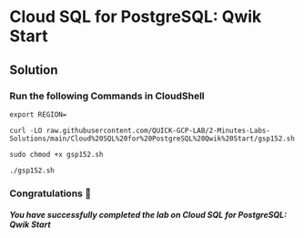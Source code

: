 # Cloud SQL for PostgreSQL: Qwik Start 

## Solution 

### Run the following Commands in CloudShell

```
export REGION=
```
```
curl -LO raw.githubusercontent.com/QUICK-GCP-LAB/2-Minutes-Labs-Solutions/main/Cloud%20SQL%20for%20PostgreSQL%20Qwik%20Start/gsp152.sh

sudo chmod +x gsp152.sh

./gsp152.sh
```

### Congratulations 🎉 

##### You have successfully completed the lab on Cloud SQL for PostgreSQL: Qwik Start
